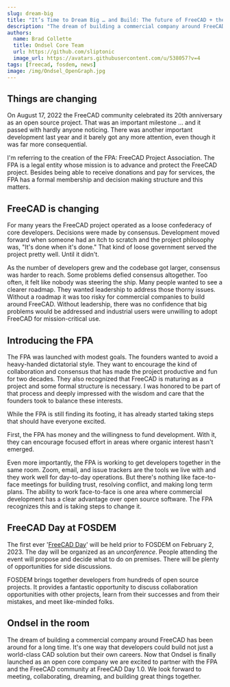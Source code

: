```yaml
---
slug: dream-big
title: "It’s Time to Dream Big … and Build: The future of FreeCAD + the first ever FreeCAD Day at FOSDEM"
description: "The dream of building a commercial company around FreeCAD has been around for a long time…"
authors:
  name: Brad Collette
  title: Ondsel Core Team
  url: https://github.com/sliptonic
  image_url: https://avatars.githubusercontent.com/u/538057?v=4
tags: [freecad, fosdem, news]
image: /img/Ondsel_OpenGraph.jpg
---
```


## Things are changing

On August 17, 2022 the FreeCAD community celebrated its 20th anniversary as an open source project. That was an important milestone … and it passed with hardly anyone noticing. There was another important development last year and it barely got any more attention, even though it was far more consequential.

I'm referring to the creation of the FPA: FreeCAD Project Association. The FPA is a legal entity whose mission is to advance and protect the FreeCAD project. Besides being able to receive donations and pay for services, the FPA has a formal membership and decision making structure and this matters.

## FreeCAD is changing

For many years the FreeCAD project operated as a loose confederacy of core developers.  Decisions were made by consensus. Development moved forward when someone had an itch to scratch and the project philosophy was, "It's done when it's done." That kind of loose government served the project pretty well. Until it didn't.

As the number of developers grew and the codebase got larger, consensus was harder to reach. Some problems defied consensus altogether. Too often, it felt like nobody was steering the ship. Many people wanted to see a clearer roadmap. They wanted leadership to address those thorny issues. Without a roadmap it was too risky for commercial companies to build around FreeCAD. Without leadership, there was no confidence that big problems would be addressed and industrial users were unwilling to adopt FreeCAD for mission-critical use.

## Introducing the FPA

The FPA was launched with modest goals. The founders wanted to avoid a heavy-handed dictatorial style. They want to encourage the kind of collaboration and consensus that has made the project productive and fun for two decades. They also recognized that FreeCAD is maturing as a project and some formal structure is necessary. I was honored to be part of that process and deeply impressed with the wisdom and care that the founders took to balance these interests.

While the FPA is still finding its footing, it has already started taking steps that should have everyone excited.

First, the FPA has money and the willingness to fund development. With it, they can encourage focused effort in areas where organic interest hasn't emerged.

Even more importantly, the FPA is working to get developers together in the same room. Zoom, email, and issue trackers are the tools we live with and they work well for day-to-day operations. But there's nothing like face-to-face meetings for building trust, resolving conflict, and making long term plans. The ability to work face-to-face is one area where commercial development has a clear advantage over open source software. The FPA recognizes this and is taking steps to change it.

## FreeCAD Day at FOSDEM

The first ever '[FreeCAD Day](https://blog.freecad.org/2023/01/04/freecad-meeting-day-2023/)' will be held prior to FOSDEM on February 2, 2023. The day will be organized as an _unconference_. People attending the event will propose and decide what to do on premises. There will be plenty of opportunities for side discussions.

FOSDEM brings together developers from hundreds of open source projects. It provides a fantastic opportunity to discuss collaboration opportunities with other projects, learn from their successes and from their mistakes, and meet like-minded folks.

## Ondsel in the room

The dream of building a commercial company around FreeCAD has been around for a long time. It's one way that developers could build not just a world-class CAD solution but their own careers. Now that Ondsel is finally launched as an open core company we are excited to partner with the FPA and the FreeCAD community at FreeCAD Day 1.0. We look forward to meeting, collaborating, dreaming, and building great things together.
